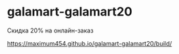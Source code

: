 # galamart-galamart20
Скидка 20% на онлайн-заказ


https://maximum454.github.io/galamart-galamart20/build/
